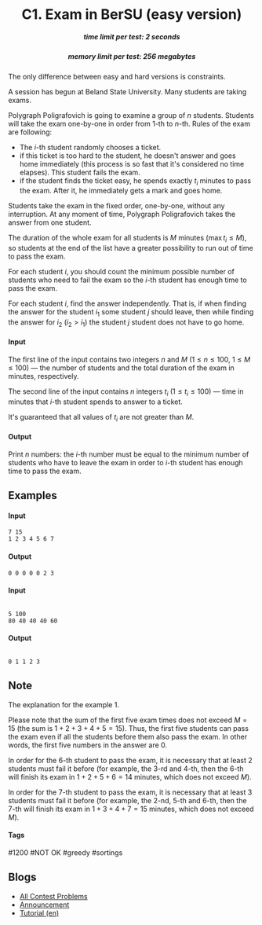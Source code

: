 <h1 style='text-align: center;'> C1. Exam in BerSU (easy version)</h1>

<h5 style='text-align: center;'>time limit per test: 2 seconds</h5>
<h5 style='text-align: center;'>memory limit per test: 256 megabytes</h5>

The only difference between easy and hard versions is constraints.

A session has begun at Beland State University. Many students are taking exams.

Polygraph Poligrafovich is going to examine a group of $n$ students. Students will take the exam one-by-one in order from $1$-th to $n$-th. Rules of the exam are following:

* The $i$-th student randomly chooses a ticket.
* if this ticket is too hard to the student, he doesn't answer and goes home immediately (this process is so fast that it's considered no time elapses). This student fails the exam.
* if the student finds the ticket easy, he spends exactly $t_i$ minutes to pass the exam. After it, he immediately gets a mark and goes home.

Students take the exam in the fixed order, one-by-one, without any interruption. At any moment of time, Polygraph Poligrafovich takes the answer from one student.

The duration of the whole exam for all students is $M$ minutes ($\max t_i \le M$), so students at the end of the list have a greater possibility to run out of time to pass the exam.

For each student $i$, you should count the minimum possible number of students who need to fail the exam so the $i$-th student has enough time to pass the exam.

For each student $i$, find the answer independently. That is, if when finding the answer for the student $i_1$ some student $j$ should leave, then while finding the answer for $i_2$ ($i_2>i_1$) the student $j$ student does not have to go home.

#### Input

The first line of the input contains two integers $n$ and $M$ ($1 \le n \le 100$, $1 \le M \le 100$) — the number of students and the total duration of the exam in minutes, respectively.

The second line of the input contains $n$ integers $t_i$ ($1 \le t_i \le 100$) — time in minutes that $i$-th student spends to answer to a ticket.

It's guaranteed that all values of $t_i$ are not greater than $M$.

#### Output

Print $n$ numbers: the $i$-th number must be equal to the minimum number of students who have to leave the exam in order to $i$-th student has enough time to pass the exam.

## Examples

#### Input


```text
7 15
1 2 3 4 5 6 7
```
#### Output


```text
0 0 0 0 0 2 3 
```
#### Input

```text

5 100
80 40 40 40 60

```
#### Output


```text

0 1 1 2 3 
```
## Note

The explanation for the example 1.

Please note that the sum of the first five exam times does not exceed $M=15$ (the sum is $1+2+3+4+5=15$). Thus, the first five students can pass the exam even if all the students before them also pass the exam. In other words, the first five numbers in the answer are $0$.

In order for the $6$-th student to pass the exam, it is necessary that at least $2$ students must fail it before (for example, the $3$-rd and $4$-th, then the $6$-th will finish its exam in $1+2+5+6=14$ minutes, which does not exceed $M$).

In order for the $7$-th student to pass the exam, it is necessary that at least $3$ students must fail it before (for example, the $2$-nd, $5$-th and $6$-th, then the $7$-th will finish its exam in $1+3+4+7=15$ minutes, which does not exceed $M$).



#### Tags 

#1200 #NOT OK #greedy #sortings 

## Blogs
- [All Contest Problems](../Codeforces_Round_568_(Div._2).md)
- [Announcement](../blogs/Announcement.md)
- [Tutorial (en)](../blogs/Tutorial_(en).md)
